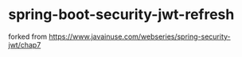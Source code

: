 # spring-boot-security-jwt-refresh
forked from https://www.javainuse.com/webseries/spring-security-jwt/chap7
